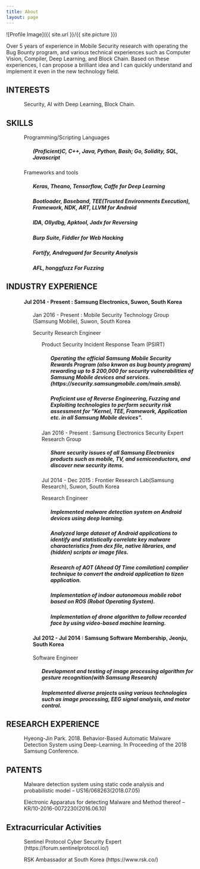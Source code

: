 ```yaml
---
title: About
layout: page
---
```

![Profile Image]({{ site.url }}/{{ site.picture }})

<p>Over 5 years of experience in Mobile Security research with operating the Bug Bounty program, and various technical experiences such as Computer Vision, Compiler, Deep Learning, and Block Chain. Based on these experiences, I can propose a brilliant idea and I can quickly understand and implement it even in the new technology field.</p>

<h2>INTERESTS</h2>

<ul class="interests-list">
	<ol>Security, AI with Deep Learning, Block Chain.</ol>
</ul>

<h2>SKILLS</h2>

<ul class="skill-list">
	<ol>Programming/Scripting Languages
		<ol><h5>(Proficient)C, C++, Java,    Python, Bash; Go, Solidity, SQL, Javascript</h5></ol>
	</ol>
	<ol>Frameworks and tools
		<ol> 
			<p><h5>Keras, Theano, Tensorflow, Caffe for Deep Learning</h5> </p>
			<p><h5> Bootloader, Baseband, TEE(Trusted Environments Execution), Framework, NDK, ART, LLVM for Android </h5></p>
			<p><h5> IDA, Ollydbg, Apktool, Jadx for Reversing</h5></p>
			<p><h5> Burp Suite, Fiddler for Web Hacking </h5></p>
			<p><h5> Fortify, Androguard for Security Analysis </h5></p>
			<p><h5> AFL, honggfuzz For Fuzzing</h5> </p>
		</ol>
	</ol>
</ul>



<h2>INDUSTRY EXPERIENCE</h2>

<ul class="industry-list">
		<ol><h4>Jul 2014 - Present : Samsung Electronics, Suwon, South Korea</h4>
				<ol>Jan 2016 - Present : Mobile Security Technology Group (Samsung Mobile), Suwon, South Korea	  
						<p>Security Research Engineer</p>
						<ol>Product Security Incident Response Team (PSIRT)
						<ol><h5>Operating the official Samsung Mobile Security Rewards Program (also knwon as bug bounty program) rewarding up to $ 200,000 for security vulnerabilities of Samsung Mobile devices and services.(https://security.samsungmobile.com/main.smsb).</h5></ol>
						<ol><h5>Proficient use of Reverse Engineering, Fuzzing and Exploiting technologies to perform security risk assessment for "Kernel, TEE, Framework, Application etc. in all Samsung Mobile devices".
						</h5></ol>
				</ol>
				<ol>Jan 2016 - Present : Samsung Electronics Security Expert Research Group
						<ol><h5>Share security issues of all Samsung Electronics products such as mobile, TV, and semiconductors, and discover new security items.</h5></ol>
				</ol>
				<ol>Jul 2014 - Dec 2015 : Frontier Research Lab(Samsung Research), Suwon, South Korea
						<p>Research Engineer</p>
						<ol>
								<p><h5>Implemented malware detection system on Android devices using deep learning.</h5></p>
								<p><h5>Analyzed large dataset of Android applications to identify and statistically correlate key malware characteristics from dex file, native libraries, and (hidden) scripts or image files.</h5></p>
								<p><h5>Research of AOT (Ahead Of Time comilation) complier technique to convert the android application to tizen application.</h5></p>
								<p><h5>Implementation of indoor autonomous mobile robot based on ROS (Robot Operating System).</h5></p>
								<p><h5>Implementation of drone algorithm to follow recorded face by using video-based machine learning.</h5></p>
						</ol>
				</ol>
		</ol>
		<ol><h4>Jul 2012 - Jul 2014 : Samsung Software Membership, Jeonju, South Korea</h4>
				<p>Software Engineer</p>
				<ol><h5>Development and testing of image processing algorithm for gesture recognition(with Samsung Research)</h5></ol>
				<ol><h5>Implemented diverse projects using various technologies such as image processing, EEG signal analysis, and motor control.</h5></ol>
		</ol>
</ul>


<h2>RESEARCH EXPERIENCE</h2>

<ul class="research-list">
		<ol>Hyeong-Jin Park. 2018. Behavior-Based Automatic Malware Detection System using Deep-Learning. In Proceeding of the 2018 Samsung Conference.</ol>
</ul>

<h2>PATENTS</h2>

<ul class="patents-list">
		<ol>Malware detection system using static code analysis and probabilistic model – US16/068263(2018.07.05)</ol>
		<ol>Electronic Apparatus for detecting Malware and Method thereof – KR/10-2016-0072230(2016.06.10)</ol>
</ul>

<h2>Extracurricular Activities</h2>

<ul class="extracurricular-list">
		<ol>Sentinel Protocol Cyber Security Expert (https://forum.sentinelprotocol.io/) </ol>
		<ol>RSK Ambassador at South Korea (https://www.rsk.co/)</ol>
</ul>
